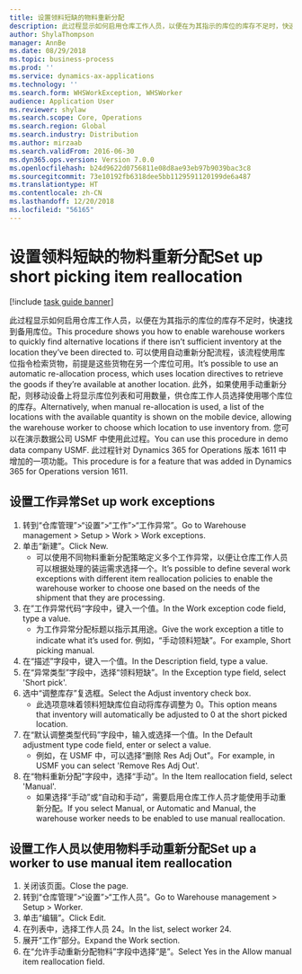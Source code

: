 ```yaml
---
title: 设置领料短缺的物料重新分配
description: 此过程显示如何启用仓库工作人员，以便在为其指示的库位的库存不足时，快速找到备用库位。
author: ShylaThompson
manager: AnnBe
ms.date: 08/29/2018
ms.topic: business-process
ms.prod: ''
ms.service: dynamics-ax-applications
ms.technology: ''
ms.search.form: WHSWorkException, WHSWorker
audience: Application User
ms.reviewer: shylaw
ms.search.scope: Core, Operations
ms.search.region: Global
ms.search.industry: Distribution
ms.author: mirzaab
ms.search.validFrom: 2016-06-30
ms.dyn365.ops.version: Version 7.0.0
ms.openlocfilehash: b24d9622d0756811e08d8ae93eb97b9039bac3c8
ms.sourcegitcommit: 73e10192fb6318dee5bb1129591120199de6a487
ms.translationtype: HT
ms.contentlocale: zh-CN
ms.lasthandoff: 12/20/2018
ms.locfileid: "56165"
---
```

# <a name="set-up-short-picking-item-reallocation"></a><span data-ttu-id="2ecb3-103">设置领料短缺的物料重新分配</span><span class="sxs-lookup"><span data-stu-id="2ecb3-103">Set up short picking item reallocation</span></span>

[!include [task guide banner](../../includes/task-guide-banner.md)]

<span data-ttu-id="2ecb3-104">此过程显示如何启用仓库工作人员，以便在为其指示的库位的库存不足时，快速找到备用库位。</span><span class="sxs-lookup"><span data-stu-id="2ecb3-104">This procedure shows you how to enable warehouse workers to quickly find alternative locations if there isn’t sufficient inventory at the location they’ve been directed to.</span></span> <span data-ttu-id="2ecb3-105">可以使用自动重新分配流程，该流程使用库位指令检索货物，前提是这些货物在另一个库位可用。</span><span class="sxs-lookup"><span data-stu-id="2ecb3-105">It’s possible to use an automatic re-allocation process, which uses location directives to retrieve the goods if they’re available at another location.</span></span> <span data-ttu-id="2ecb3-106">此外，如果使用手动重新分配，则移动设备上将显示库位列表和可用数量，供仓库工作人员选择使用哪个库位的库存。</span><span class="sxs-lookup"><span data-stu-id="2ecb3-106">Alternatively, when manual re-allocation is used, a list of the locations with the available quantity is shown on the mobile device, allowing the warehouse worker to choose which location to use inventory from.</span></span> <span data-ttu-id="2ecb3-107">您可以在演示数据公司 USMF 中使用此过程。</span><span class="sxs-lookup"><span data-stu-id="2ecb3-107">You can use this procedure in demo data company USMF.</span></span> <span data-ttu-id="2ecb3-108">此过程针对 Dynamics 365 for Operations 版本 1611 中增加的一项功能。</span><span class="sxs-lookup"><span data-stu-id="2ecb3-108">This procedure is for a feature that was added in Dynamics 365 for Operations version 1611.</span></span>


## <a name="set-up-work-exceptions"></a><span data-ttu-id="2ecb3-109">设置工作异常</span><span class="sxs-lookup"><span data-stu-id="2ecb3-109">Set up work exceptions</span></span>
1. <span data-ttu-id="2ecb3-110">转到“仓库管理”>“设置”>“工作”>“工作异常”。</span><span class="sxs-lookup"><span data-stu-id="2ecb3-110">Go to Warehouse management > Setup > Work > Work exceptions.</span></span>
2. <span data-ttu-id="2ecb3-111">单击“新建”。</span><span class="sxs-lookup"><span data-stu-id="2ecb3-111">Click New.</span></span>
    * <span data-ttu-id="2ecb3-112">可以使用不同物料重新分配策略定义多个工作异常，以便让仓库工作人员可以根据处理的装运需求选择一个。</span><span class="sxs-lookup"><span data-stu-id="2ecb3-112">It’s possible to define several work exceptions with different item reallocation policies to enable the warehouse worker to choose one based on the needs of the shipment that they are processing.</span></span>  
3. <span data-ttu-id="2ecb3-113">在”工作异常代码“字段中，键入一个值。</span><span class="sxs-lookup"><span data-stu-id="2ecb3-113">In the Work exception code field, type a value.</span></span>
    * <span data-ttu-id="2ecb3-114">为工作异常分配标题以指示其用途。</span><span class="sxs-lookup"><span data-stu-id="2ecb3-114">Give the work exception a title to indicate what it’s used for.</span></span> <span data-ttu-id="2ecb3-115">例如，“手动领料短缺”。</span><span class="sxs-lookup"><span data-stu-id="2ecb3-115">For example, Short picking manual.</span></span>  
4. <span data-ttu-id="2ecb3-116">在“描述”字段中，键入一个值。</span><span class="sxs-lookup"><span data-stu-id="2ecb3-116">In the Description field, type a value.</span></span>
5. <span data-ttu-id="2ecb3-117">在“异常类型”字段中，选择“领料短缺”。</span><span class="sxs-lookup"><span data-stu-id="2ecb3-117">In the Exception type field, select 'Short pick'.</span></span>
6. <span data-ttu-id="2ecb3-118">选中“调整库存”复选框。</span><span class="sxs-lookup"><span data-stu-id="2ecb3-118">Select the Adjust inventory check box.</span></span>
    * <span data-ttu-id="2ecb3-119">此选项意味着领料短缺库位自动将库存调整为 0。</span><span class="sxs-lookup"><span data-stu-id="2ecb3-119">This option means that inventory will automatically be adjusted to 0 at the short picked location.</span></span>  
7. <span data-ttu-id="2ecb3-120">在“默认调整类型代码”字段中，输入或选择一个值。</span><span class="sxs-lookup"><span data-stu-id="2ecb3-120">In the Default adjustment type code field, enter or select a value.</span></span>
    * <span data-ttu-id="2ecb3-121">例如，在 USMF 中，可以选择“删除 Res Adj Out”。</span><span class="sxs-lookup"><span data-stu-id="2ecb3-121">For example, in USMF you can select 'Remove Res Adj Out'.</span></span>  
8. <span data-ttu-id="2ecb3-122">在“物料重新分配”字段中，选择“手动”。</span><span class="sxs-lookup"><span data-stu-id="2ecb3-122">In the Item reallocation field, select 'Manual'.</span></span>
    * <span data-ttu-id="2ecb3-123">如果选择“手动”或“自动和手动”，需要启用仓库工作人员才能使用手动重新分配。</span><span class="sxs-lookup"><span data-stu-id="2ecb3-123">If you select Manual, or Automatic and Manual, the warehouse worker needs to be enabled to use manual reallocation.</span></span>  

## <a name="set-up-a-worker-to-use-manual-item-reallocation"></a><span data-ttu-id="2ecb3-124">设置工作人员以使用物料手动重新分配</span><span class="sxs-lookup"><span data-stu-id="2ecb3-124">Set up a worker to use manual item reallocation</span></span>
1. <span data-ttu-id="2ecb3-125">关闭该页面。</span><span class="sxs-lookup"><span data-stu-id="2ecb3-125">Close the page.</span></span>
2. <span data-ttu-id="2ecb3-126">转到“仓库管理”>“设置”>“工作人员”。</span><span class="sxs-lookup"><span data-stu-id="2ecb3-126">Go to Warehouse management > Setup > Worker.</span></span>
3. <span data-ttu-id="2ecb3-127">单击“编辑”。</span><span class="sxs-lookup"><span data-stu-id="2ecb3-127">Click Edit.</span></span>
4. <span data-ttu-id="2ecb3-128">在列表中，选择工作人员 24。</span><span class="sxs-lookup"><span data-stu-id="2ecb3-128">In the list, select worker 24.</span></span>
5. <span data-ttu-id="2ecb3-129">展开“工作”部分。</span><span class="sxs-lookup"><span data-stu-id="2ecb3-129">Expand the Work section.</span></span>
6. <span data-ttu-id="2ecb3-130">在“允许手动重新分配物料”字段中选择“是”。</span><span class="sxs-lookup"><span data-stu-id="2ecb3-130">Select Yes in the Allow manual item reallocation field.</span></span>

